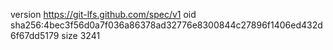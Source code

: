 version https://git-lfs.github.com/spec/v1
oid sha256:4bec3f56d0a7f036a86378ad32776e8300844c27896f1406ed432d6f67dd5179
size 3241
